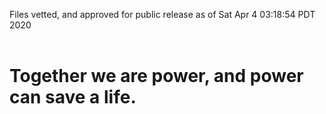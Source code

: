 Files vetted, and approved for public release as of Sat Apr  4 03:18:54 PDT 2020<br><br><h1>Together we are power, and power can save a life.</h1>
